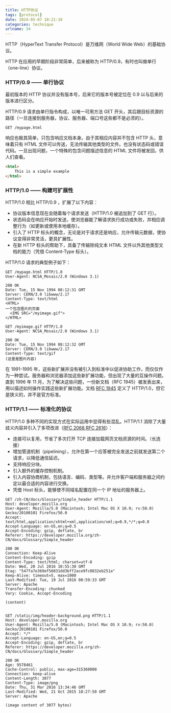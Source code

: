```yaml
---
title: HTTP协议
tags: [protocol]
date: 2024-05-07 10:21:18
categories: technique
urlname: 34
---
```


HTTP（HyperText Transfer Protocol）是万维网（World Wide Web）的基础协议。


HTTP 在应用的早期阶段非常简单，后来被称为 HTTP/0.9，有时也叫做单行（one-line）协议。

### HTTP/0.9 —— 单行协议

最初版本的 HTTP 协议并没有版本号，后来它的版本号被定位在 0.9 以与后来的版本进行区分。

HTTP/0.9 请求由单行指令构成，以唯一可用方法 GET 开头，其后跟目标资源的路径（一旦连接到服务器，协议、服务器、端口号这些都不是必须的）。


```http
GET /mypage.html

```

响应也极其简单，只包含响应文档本身。由于其相应内容并不包含 HTTP 头，意味着只有 HTML 文件可以传送，无法传输其他类型的文件。也没有状态码或错误代码。一旦出现问题，一个特殊的包含问题描述信息的 HTML 文件将被发回，供人们查看。

```html
<html>
    This is a simple example
</html>
```

### HTTP/1.0 —— 构建可扩展性

HTTP/1.0 相比 HTTP/0.9 ，扩展了以下内容：

- 协议版本信息现在会随着每个请求发送（HTTP/1.0 被追加到了 GET 行）。
- 状态码会在响应开始时发送，使浏览器能了解请求执行成功或失败，并相应调整行为（如更新或使用本地缓存）。
- 引入了 HTTP 标头的概念，无论是对于请求还是响应，允许传输元数据，使协议变得非常灵活，更具扩展性。
- 在新 HTTP 标头的帮助下，具备了传输除纯文本 HTML 文件以外其他类型文档的能力（凭借 Content-Type 标头）。

HTTP/1.0 请求的典型例子如下：

```http
GET /mypage.html HTTP/1.0
User-Agent: NCSA_Mosaic/2.0 (Windows 3.1)

200 OK
Date: Tue, 15 Nov 1994 08:12:31 GMT
Server: CERN/3.0 libwww/2.17
Content-Type: text/html
<HTML>
一个包含图片的页面
  <IMG SRC="/myimage.gif">
</HTML>

```

```http
GET /myimage.gif HTTP/1.0
User-Agent: NCSA_Mosaic/2.0 (Windows 3.1)

200 OK
Date: Tue, 15 Nov 1994 08:12:32 GMT
Server: CERN/3.0 libwww/2.17
Content-Type: text/gif
(这里是图片内容)

```

在 1991-1995 年，这些新扩展并没有被引入到标准中以促进协助工作，而仅仅作为一种尝试。服务器和浏览器添加这些新扩展功能，但出现了大量的互操作问题。直到 1996 年 11 月，为了解决这些问题，一份新文档（RFC 1945）被发表出来，用以描述如何操作实践这些新扩展功能。文档 [RFC 1945][1] 定义了 HTTP/1.0，但它是狭义的，并不是官方标准。


### HTTP/1.1 —— 标准化的协议

HTTP/1.0 多种不同的实现方式在实际运用中显得有些混乱。HTTP/1.1 消除了大量歧义内容并引入了多项改进（[RFC 2068][2],[RFC 2616][3]）：

- 连接可以复用，节省了多次打开 TCP 连接加载网页文档资源的时间。（长连接）
- 增加管道机制（pipelining），允许在第一个应答被完全发送之前就发送第二个请求，以降低通信延迟。
- 支持响应分块。
- 引入额外的缓存控制机制。
- 引入内容协商机制，包括语言、编码、类型等。并允许客户端和服务器之间约定以最合适的内容进行交换。
- 凭借 Host 标头，能够使不同域名配置在同一个 IP 地址的服务器上。


```http
GET /zh-CN/docs/Glossary/Simple_header HTTP/1.1
Host: developer.mozilla.org
User-Agent: Mozilla/5.0 (Macintosh; Intel Mac OS X 10.9; rv:50.0) Gecko/20100101 Firefox/50.0
Accept: text/html,application/xhtml+xml,application/xml;q=0.9,*/*;q=0.8
Accept-Language: en-US,en;q=0.5
Accept-Encoding: gzip, deflate, br
Referer: https://developer.mozilla.org/zh-CN/docs/Glossary/Simple_header

200 OK
Connection: Keep-Alive
Content-Encoding: gzip
Content-Type: text/html; charset=utf-8
Date: Wed, 20 Jul 2016 10:55:30 GMT
Etag: "547fa7e369ef56031dd3bff2ace9fc0832eb251a"
Keep-Alive: timeout=5, max=1000
Last-Modified: Tue, 19 Jul 2016 00:59:33 GMT
Server: Apache
Transfer-Encoding: chunked
Vary: Cookie, Accept-Encoding

(content)


GET /static/img/header-background.png HTTP/1.1
Host: developer.mozilla.org
User-Agent: Mozilla/5.0 (Macintosh; Intel Mac OS X 10.9; rv:50.0) Gecko/20100101 Firefox/50.0
Accept: */*
Accept-Language: en-US,en;q=0.5
Accept-Encoding: gzip, deflate, br
Referer: https://developer.mozilla.org/zh-CN/docs/Glossary/Simple_header

200 OK
Age: 9578461
Cache-Control: public, max-age=315360000
Connection: keep-alive
Content-Length: 3077
Content-Type: image/png
Date: Thu, 31 Mar 2016 13:34:46 GMT
Last-Modified: Wed, 21 Oct 2015 18:27:50 GMT
Server: Apache

(image content of 3077 bytes)


```

[1]: https://datatracker.ietf.org/doc/html/rfc1945
[2]: https://datatracker.ietf.org/doc/html/rfc2068
[3]: https://datatracker.ietf.org/doc/html/rfc2616